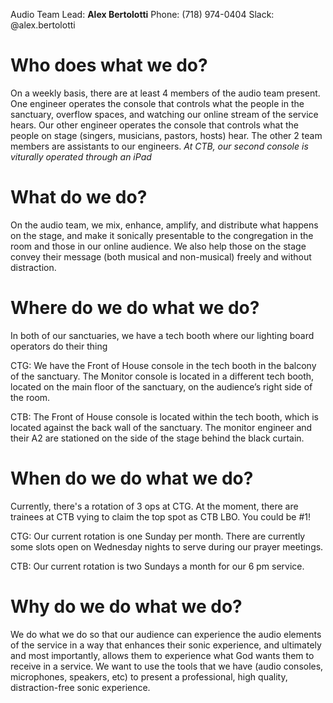 <!-- TITLE: Five Ws of Audio -->
<!-- SUBTITLE: As a Audio Technician, -->

Audio Team Lead:
**Alex Bertolotti**
Phone: (718) 974-0404
Slack: @alex.bertolotti
# Who does what we do?
On a weekly basis, there are at least 4 members of the audio team present. One engineer operates the console that controls what the people in the sanctuary, overflow spaces, and watching our online stream of the service hears. Our other engineer operates the console that controls what the people on stage (singers, musicians, pastors, hosts) hear. The other 2 team members are assistants to our engineers.
_At CTB, our second console is viturally operated through an iPad_
# What do we do?
On the audio team, we mix, enhance, amplify, and distribute what happens on the stage, and make it sonically presentable to the congregation in the room and those in our online audience. We also help those on the stage convey their message (both musical and non-musical) freely and without distraction.
# Where do we do what we do?
In both of our sanctuaries, we have a tech booth where our lighting board operators do their thing

CTG: We have the Front of House console in the tech booth in the balcony of the sanctuary. The Monitor console is located in a different tech booth, located on the main floor of the sanctuary, on the audience’s right side of the room.

CTB: The Front of House console is located within the tech booth, which is located against the back wall of the sanctuary. The monitor engineer and their A2 are stationed on the side of the stage behind the black curtain.
# When do we do what we do?
Currently, there's a rotation of 3 ops at CTG.
At the moment, there are trainees at CTB vying to claim the top spot as CTB LBO. You could be #1!

CTG: Our current rotation is one Sunday per month. There are currently some slots open on Wednesday nights to serve during our prayer meetings.

CTB: Our current rotation is two Sundays a month for our 6 pm service.
# Why do we do what we do?
We do what we do so that our audience can experience the audio elements of the service in a way that enhances their sonic experience, and ultimately and most importantly, allows them to experience what God wants them to receive in a service. We want to use the tools that we have (audio consoles, microphones, speakers, etc) to present a professional, high quality, distraction-free sonic experience.